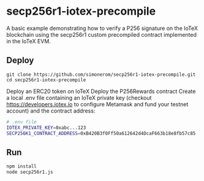 # secp256r1-iotex-precompile

A basic example demonstrating how to verify a P256 signature on the IoTeX blockchain using the secp256r1 custom precompiled contract implemented in the IoTeX EVM.

## Deploy

```shell
git clone https://github.com/simonerom/secp256r1-iotex-precompile.git
cd secp256r1-iotex-precompile
```
Deploy an ERC20 token on IoTeX 
Deploy the P256Rewards contract
Create a local .env file containing an IoTeX private key (checkout https://developers.iotex.io to configure Metamask and fund your testnet account) and the contract address:
```sh
# .env file
IOTEX_PRIVATE_KEY=0xabc...123
SECP256K1_CONTRACT_ADDRESS=0xB420B3f0Ff50a612642d4DcaF663b18e8fb57c85
```
## Run
```sh
npm install
node secp256r1.js
```
